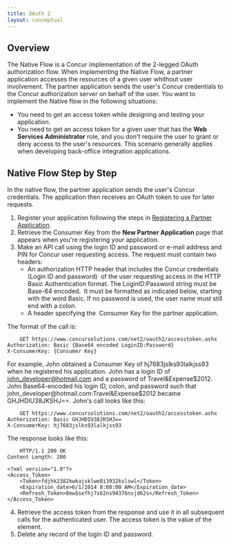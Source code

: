 ```yaml
---
title: OAuth 2
layout: conceptual
---
```





##  Overview

The Native Flow is a Concur implementation of the 2-legged OAuth authorization flow. When implementing the Native Flow, a partner application accesses the resources of a given user whithout user involvement. The partner application sends the user's Concur credentials to the Concur authorization server on behalf of the user. You want to implement the Native flow in the following situations:

* You need to get an access token while designing and testing your application.
* You need to get an access token for a given user that has the **Web Services Administrator** role, and you don't require the user to grant or deny access to the user's resources. This scenario generally applies when developing back-office integration applications.

##  Native Flow Step by Step

In the native flow, the partner application sends the user's Concur credentials. The application then receives an OAuth token to use for later requests.

1. Register your application following the steps in [Registering a Partner Application][1].
2. Retrieve the Consumer Key from the **New Partner Application** page that appears when you're registering your application.
3. Make an API call using the login ID and password or e-mail address and PIN for Concur user requesting access. The request must contain two headers:
    * An authorization HTTP header that includes the Concur credentials (Login ID and password)  of the user requesting access in the HTTP Basic Authentication format. The LoginID:Password string must be Base-64 encoded.  It must be formatted as indicated below, starting with the word Basic. If no password is used, the user name must still end with a colon.
    * A header specifying the  Consumer Key for the partner application.

The format of the call is:

        GET https://www.concursolutions.com/net2/oauth2/accesstoken.ashx
    Authorization: Basic {Base64 encoded LoginID:Password}
    X-ConsumerKey: {Consumer Key}

For example, John obtained a Consumer Key of hj7683jslks93lalkjss93 when he registered his application. John has a login ID of john_developer@hotmail.com and a password of Travel&Expense$2012. John Base64-encoded his login ID, colon, and password such that john_developer@hotmail.com:Travel&Expense$2012 became GHJHDIU38JKSHJ==. John's call looks like this:

        GET https://www.concursolutions.com/net2/oauth2/accesstoken.ashx
    Authorization: Basic GHJHDIU38JKSHJ==
    X-ConsumerKey: hj7683jslks93lalkjss93

The response looks like this:

        HTTP/1.1 200 OK
    Content Length: 200

    <?xml version="1.0"?>
    <Access_Token>
        <Token>fdjhk2382kwkajsklwe8i3932kslswl</Token>
        <Expiration_date>6/1/2014 8:00:00 AM</Expiration_date>
        <Refresh_Token>8ew$sefhj7s62ns94376nsjd62s</Refresh_Token>
    </Access_Token>

4. Retrieve the access token from the response and use it in all subsequent calls for the authenticated user. The access token is the value of the <Token> element.
5. Delete any record of the login ID and password.



[1]: https://developer.concur.com/overview/partner-applications
